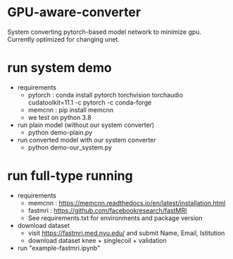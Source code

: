 # GPU-aware-converter
System converting pytorch-based model network to minimize gpu.  
Currently optimized for changing unet.


# run system demo
 - requirements
   - pytorch : conda install pytorch torchvision torchaudio cudatoolkit=11.1 -c pytorch -c conda-forge
   - memcnn : pip install memcnn
   - we test on python 3.8
 - run plain model (without our system converter)
   - python demo-plain.py
 - run converted model with our system converter
   - python demo-our_system.py
 
# run full-type running
 - requirements
   - memcnn : https://memcnn.readthedocs.io/en/latest/installation.html 
   - fastmri : https://github.com/facebookresearch/fastMRI
   - See requirements.txt for environments and package version
 - download dataset
   - visit https://fastmri.med.nyu.edu/ and submit Name, Email, Istitution
   - download dataset knee + singlecoil + validation
 - run "example-fastmri.ipynb"

